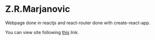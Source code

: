 # Z.R.Marjanovic

Webpage done in reactjs and react-router done with create-react-app.

You can view site following [this](http://www.zrmarjanovic.rs) link.
